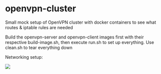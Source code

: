 # openvpn-cluster
Small mock setup of OpenVPN cluster with docker containers to see what routes &amp; iptable rules are needed

Build the openvpn-server and openvpn-client images first with their respective build-image.sh, then execute run.sh to set up everything. Use clean.sh to tear everything down

Networking setup:

![](https://i.imgur.com/4BZC489.png)
